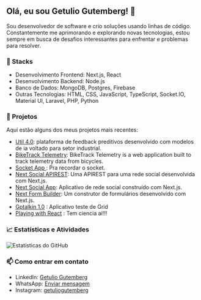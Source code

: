 ## Olá, eu sou Getulio Gutemberg! 👋

Sou desenvolvedor de software e crio soluções usando linhas de código. Constantemente me aprimorando e explorando novas tecnologias, estou sempre em busca de desafios interessantes para enfrentar e problemas para resolver.

### 🚀 Stacks

- Desenvolvimento Frontend: Next.js, React
- Desenvolvimento Backend: Node.js
- Banco de Dados: MongoDB, Postgres, Firebase
- Outras Tecnologias: HTML, CSS, JavaScript, TypeScript, Socket.IO, Material UI, Laravel, PHP, Python

### 💼 Projetos

Aqui estão alguns dos meus projetos mais recentes:

- [Util 4.0](https://utind.com.br/): plataforma de feedback preditivos desenvolvido com modelos de ia voltado para setor industrial.
- [BikeTrack Telemetry](https://github.com/getuliogutemberg/biketrack-telemetry-app): BikeTrack Telemetry is a web application built to track telemetry data from bicycles.
- [Socket App ](https://github.com/getuliogutemberg/socketapp): Pra recordar o socket.
- [Next Social APIREST](https://capybaquigrafo-apirest.vercel.app/): Uma APIREST para uma rede social desenvolvida com Next.js.
- [Next Social App](https://capybaquigrafo.vercel.app/): Aplicativo de rede social construído com Next.js.
- [Next Form Builder](https://next-form-builder.vercel.app/): Um construtor de formulários desenvolvido com Next.js.
- [Gptalkin 1.0](https://gptalking-10.vercel.app/) : Aplicativo teste de Grid
- [Playing with React](https://deepspace-two.vercel.app/) : Tem ciencia ai!!!

### 📈 Estatísticas e Atividades

![Estatísticas do GitHub](https://github-readme-stats.vercel.app/api?username=getuliogutemberg&show_icons=true&theme=dark)

### 📫 Como entrar em contato

- LinkedIn: [Getulio Gutemberg](https://www.linkedin.com/in/getuliogutemberg/)
- WhatsApp: [Enviar mensagem](https://wa.me/5581992079191)
- Instagram: [getuliogutemberg](https://www.instagram.com/getuliogutemberg/)







